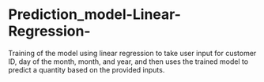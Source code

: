 # Prediction_model-Linear-Regression-
Training of the model using linear regression to take user input for customer ID, day of the month, month, and year, and then uses the trained model to predict a quantity based on the provided inputs.
